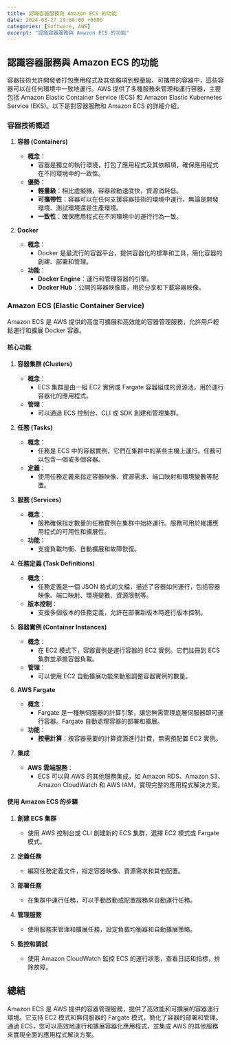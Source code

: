```yaml
---
title: 認識容器服務與 Amazon ECS 的功能
date: 2024-03-27 19:00:00 +0800
categories: [Software, AWS]
excerpt: "認識容器服務與 Amazon ECS 的功能"
---
```


## 認識容器服務與 Amazon ECS 的功能

容器技術允許開發者打包應用程式及其依賴項到輕量級、可攜帶的容器中，這些容器可以在任何環境中一致地運行。AWS 提供了多種服務來管理和運行容器，主要包括 Amazon Elastic Container Service (ECS) 和 Amazon Elastic Kubernetes Service (EKS)。以下是對容器服務和 Amazon ECS 的詳細介紹。

### **容器技術概述**

1. **容器 (Containers)**
   - **概念**：
     - 容器是獨立的執行環境，打包了應用程式及其依賴項，確保應用程式在不同環境中的一致性。
   - **優勢**：
     - **輕量級**：相比虛擬機，容器啟動速度快，資源消耗低。
     - **可攜帶性**：容器可以在任何支援容器技術的環境中運行，無論是開發環境、測試環境還是生產環境。
     - **一致性**：確保應用程式在不同環境中的運行行為一致。

2. **Docker**
   - **概念**：
     - Docker 是最流行的容器平台，提供容器化的標準和工具，簡化容器的創建、部署和管理。
   - **功能**：
     - **Docker Engine**：運行和管理容器的引擎。
     - **Docker Hub**：公開的容器映像庫，用於分享和下載容器映像。

### **Amazon ECS (Elastic Container Service)**

Amazon ECS 是 AWS 提供的高度可擴展和高效能的容器管理服務，允許用戶輕鬆運行和擴展 Docker 容器。

#### **核心功能**

1. **容器集群 (Clusters)**
   - **概念**：
     - ECS 集群是由一組 EC2 實例或 Fargate 容器組成的資源池，用於運行容器化的應用程式。
   - **管理**：
     - 可以通過 ECS 控制台、CLI 或 SDK 創建和管理集群。

2. **任務 (Tasks)**
   - **概念**：
     - 任務是 ECS 中的容器實例，它們在集群中的某些主機上運行。任務可以包含一個或多個容器。
   - **定義**：
     - 使用任務定義來指定容器映像、資源需求、端口映射和環境變數等配置。

3. **服務 (Services)**
   - **概念**：
     - 服務確保指定數量的任務實例在集群中始終運行。服務可用於維護應用程式的可用性和擴展性。
   - **功能**：
     - 支援負載均衡、自動擴展和故障恢復。

4. **任務定義 (Task Definitions)**
   - **概念**：
     - 任務定義是一個 JSON 格式的文檔，描述了容器如何運行，包括容器映像、端口映射、環境變數、資源限制等。
   - **版本控制**：
     - 支援多個版本的任務定義，允許在部署新版本時進行版本控制。

5. **容器實例 (Container Instances)**
   - **概念**：
     - 在 EC2 模式下，容器實例是運行容器的 EC2 實例。它們註冊到 ECS 集群並承擔容器負載。
   - **管理**：
     - 可以使用 EC2 自動擴展功能來動態調整容器實例的數量。

6. **AWS Fargate**
   - **概念**：
     - Fargate 是一種無伺服器的計算引擎，讓您無需管理底層伺服器即可運行容器。Fargate 自動處理容器的部署和擴展。
   - **功能**：
     - **按需計算**：按容器需要的計算資源進行計費，無需預配置 EC2 實例。

7. **集成**
   - **AWS 雲端服務**：
     - ECS 可以與 AWS 的其他服務集成，如 Amazon RDS、Amazon S3、Amazon CloudWatch 和 AWS IAM，實現完整的應用程式解決方案。

#### **使用 Amazon ECS 的步驟**

1. **創建 ECS 集群**
   - 使用 AWS 控制台或 CLI 創建新的 ECS 集群，選擇 EC2 模式或 Fargate 模式。

2. **定義任務**
   - 編寫任務定義文件，指定容器映像、資源需求和其他配置。

3. **部署任務**
   - 在集群中運行任務，可以手動啟動或配置服務來自動運行任務。

4. **管理服務**
   - 使用服務來管理和擴展任務，設定負載均衡器和自動擴展策略。

5. **監控和調試**
   - 使用 Amazon CloudWatch 監控 ECS 的運行狀態，查看日誌和指標，排除故障。

## **總結**

Amazon ECS 是 AWS 提供的容器管理服務，提供了高效能和可擴展的容器運行環境。它支持 EC2 模式和無伺服器的 Fargate 模式，簡化了容器的部署和管理。通過 ECS，您可以高效地運行和擴展容器化應用程式，並集成 AWS 的其他服務來實現全面的應用程式解決方案。

